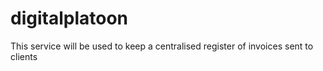 # digitalplatoon
This service will be used to keep a centralised register of invoices sent to clients

